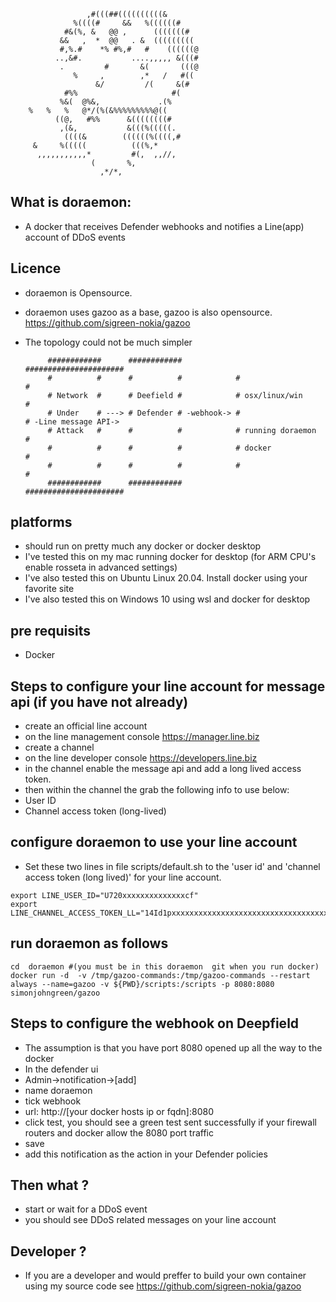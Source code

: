                                           
                     ,#(((##((((((((((&       
                  %((((#     &&   %((((((#    
                #&(%, &   @@ ,      (((((((#  
               &&   ,  *  @@   . &  ((((((((( 
               #,%.#    *% #%,#   #    ((((((@
              ..,&#.           ....,,,,, &(((#
               .         #       &(       (((@
                  %     ,        ,*   /   #(( 
                       &/         /(     &(#  
                #%%                     #(    
               %&(  @%&,             .(%      
        %   %   %   @*/(%(&%%%%%%%%%@((       
              ((@,   #%%      &((((((((#      
               ,(&,           &(((%(((((.     
                ((((&        ((((((%((((,#    
         &     %(((((          (((%,*         
          ,,,,,,,,,,,*         #(,  ,,//,     
                      (       %,              
                        ,*/*,     


## What is doraemon:

* A docker that receives Defender webhooks and notifies a Line(app) account of DDoS events

## Licence

* doraemon is Opensource. 
* doraemon uses gazoo as a base, gazoo is also opensource. https://github.com/sigreen-nokia/gazoo 

* The topology could not be much simpler
   
           ############      ############            ######################
           #          #      #          #            #                    #
           # Network  #      # Deefield #            # osx/linux/win      #
           # Under    # ---> # Defender # -webhook-> #                    # -Line message API->
           # Attack   #      #          #            # running doraemon   #
           #          #      #          #            # docker             #
           #          #      #          #            #                    #
           ############      ############            ######################
     
## platforms

* should run on pretty much any docker or docker desktop
* I've tested this on my mac running docker for desktop (for ARM CPU's enable rosseta in advanced settings)
* I've also tested this on Ubuntu Linux 20.04. Install docker using your favorite site 
* I've also tested this on Windows 10 using wsl and docker for desktop 

## pre requisits

* Docker 

## Steps to configure your line account for message api (if you have not already)

* create an official line account
* on the line management console https://manager.line.biz
*    create a channel
* on the line developer console https://developers.line.biz
*   in the channel enable the message api and add a long lived access token.
*   then within the channel the grab the following info to use below:
*   User ID
*   Channel access token (long-lived)

## configure doraemon to use your line account

* Set these two lines in file scripts/default.sh to the 'user id' and 'channel access token (long lived)' for your line account. 

```
export LINE_USER_ID="U720xxxxxxxxxxxxxxcf"
export LINE_CHANNEL_ACCESS_TOKEN_LL="14Id1pxxxxxxxxxxxxxxxxxxxxxxxxxxxxxxxxxxxxxxxxxxxxxxxxDnyilFU="
```

## run doraemon as follows 

```
cd  doraemon #(you must be in this doraemon  git when you run docker)
docker run -d  -v /tmp/gazoo-commands:/tmp/gazoo-commands --restart always --name=gazoo -v ${PWD}/scripts:/scripts -p 8080:8080 simonjohngreen/gazoo
```

## Steps to configure the webhook on Deepfield
* The assumption is that you have port 8080 opened up all the way to the docker
*  In the defender ui
*  Admin->notification->[add]
*  name doraemon        
*  tick webhook         
*  url: http://[your docker hosts ip or fqdn]:8080
*  click test, you should see a green test sent successfully if your firewall routers and docker allow the 8080 port traffic
*  save
*  add this notification as the action in your Defender policies

## Then what ?

* start or wait for a DDoS event 
* you should see DDoS related messages on your line account

## Developer ? 
* If you are a developer and would preffer to build your own container using my source code see https://github.com/sigreen-nokia/gazoo 


